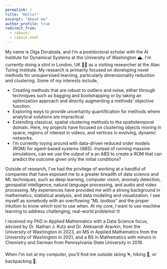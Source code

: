 ```yaml
---
permalink: /
title: "Hello!"
excerpt: "About me"
author_profile: true
redirect_from: 
  - /about/
  - /about.html
---
```


My name is Olga Dorabiala, and I'm a postdoctoral scholar with the AI Institute for Dynamical Systems at the University of Washington 🏔. I'm currently doing a stint in London, UK 💂‍♀️ as a visiting researcher at the Alan Turing Institute. My research is primarily focused on developing novel methods for unsupervised learning, particularly dimensionality reduction and clustering. Some of my interests include,

  * Creating methods that are robust to outliers and noise, either through techniques such as bagging and bootstrapping or by taking an optimization approach and directly augmenting a methods’ objective function. 
  * Exploring ways to provide uncertainty quantification for methods where analytical solutions are impractical.
  * Extending classical, spatial clustering methods to the spatiotemporal domain. Here, my projects have focused on clustering objects moving in space, regions of interest in videos, and vertices in evolving, dynamic networks.
  * I’m currently toying around with data-driven reduced order models (ROM) for agent-based systems (ABS). Instead of running massive simulations, can we use the output of a an ABS to create a ROM that can predict the outcome given only the initial conditions?

Outside of research, I've had the privilege of working at a handful of companies that have exposed me to a greater breadth of data science and ML techniques, such as deep learning, computer vision, anomaly detection, geospatial intelligence, natural language processing, and audio and video processing. My experiences have provided me with a strong background in mathematics, statistical analysis, and data modeling and visualization. I see myself as somebody with an overflowing “ML toolbox” and the proper intuition to know which tool to use when. At my core, I want to use machine learning to address challenging, real-world problems! 🤓

I received my PhD in Applied Mathematics with a Data Science focus, advised by Dr. Nathan J. Kutz and Dr. Aleksandr Aravkin, from the University of Washington in 2023, an MS in Applied Mathematics from the University of Washington in 2021, and a BS in Mathematics with minors in Chemistry and German from Pennsylvania State University in 2018.

When I'm not at my computer, you'll find me outside skiing ⛷, hiking 🥾, or backpacking 🎒.  
